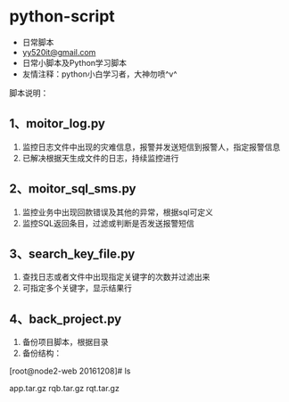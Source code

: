 # python-script
- 日常脚本
- yy520it@gmail.com
- 日常小脚本及Python学习脚本
- 友情注释：python小白学习者，大神勿喷^v^


脚本说明：
## 1、moitor_log.py ##
1. 监控日志文件中出现的灾难信息，报警并发送短信到报警人，指定报警信息
1. 已解决根据天生成文件的日志，持续监控进行

## 2、moitor_sql_sms.py ##
1. 监控业务中出现回款错误及其他的异常，根据sql可定义
1. 监控SQL返回条目，过滤或判断是否发送报警短信

## 3、search_key_file.py ##
1. 查找日志或者文件中出现指定关键字的次数并过滤出来
1. 可指定多个关键字，显示结果行

## 4、back_project.py ##
1. 备份项目脚本，根据目录
1. 备份结构：

[root@node2-web 20161208]# ls

app.tar.gz rqb.tar.gz rqt.tar.gz